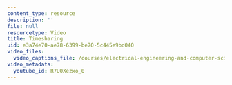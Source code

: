 ```yaml
---
content_type: resource
description: ''
file: null
resourcetype: Video
title: Timesharing
uid: e3a74e70-ae78-6399-be70-5c445e9bd040
video_files:
  video_captions_file: /courses/electrical-engineering-and-computer-science/6-004-computation-structures-spring-2017/c17/c17s2/c17s2v3/timesharing-10-25-/R7U0Xezxo_0.vtt
video_metadata:
  youtube_id: R7U0Xezxo_0
---
```

